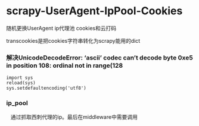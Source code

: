 # scrapy-UserAgent-IpPool-Cookies

随机更换UserAgent
ip代理池
cookies和云打码

transcookies是把cookies字符串转化为scrapy能用的dict

### 解决UnicodeDecodeError: ‘ascii’ codec can’t decode byte 0xe5 in position 108: ordinal not in range(128
    import sys
    reload(sys)
    sys.setdefaultencoding('utf8')
    
### ip_pool
    通过抓取西刺代理的ip。最后在middleware中需要调用
